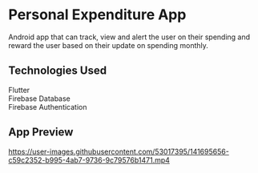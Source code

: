 # Personal Expenditure App

Android app that can track, view and alert the user on their spending and reward the user based on their update on spending monthly.

## Technologies Used

Flutter<br>
Firebase Database<br>
Firebase Authentication<br>

## App Preview
https://user-images.githubusercontent.com/53017395/141695656-c59c2352-b995-4ab7-9736-9c79576b1471.mp4


